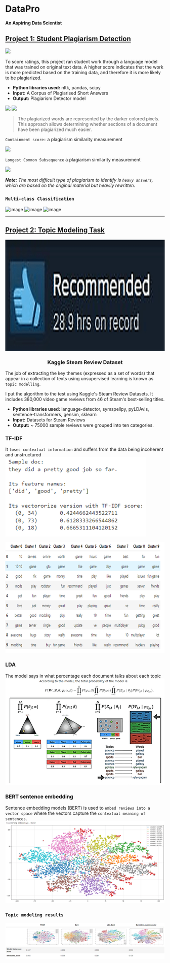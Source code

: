 # DataPro 
__An Aspiring Data Scientist__

## [Project 1: Student Plagiarism Detection](https://github.com/DataPro-M/66daysofdata_NLP/tree/main/day21)

<img src="https://user-images.githubusercontent.com/79440491/142719095-89ebeebe-8689-4b3d-9ba3-291f0f7ab0cb.png"  height="350"/>


To score ratings, this project ran student work through a language model that was trained on original text data.
A higher score indicates that the work is more predicted based on the training data, and therefore it is more likely to be plagiarized. 
* **Python libraries used:** nltk, pandas, scipy
* **Input:** A Corpus of Plagiarised Short Answers
* **Output:** Plagiarism Detector model

<img src="https://user-images.githubusercontent.com/79440491/142719104-da9892d3-5f6c-4612-9c8c-f6153e6e3989.png"  height="350"/>

<img src="https://user-images.githubusercontent.com/79440491/142719118-c348ccac-b956-48b5-a93e-99da5be3544e.png"  height="350"/>

> The plagiarized words are represented by the darker colored pixels.
> This approach allows determining whether sections of a document have been plagiarized much easier.

`Containment score:` a plagiarism similarity measurement

<img src="https://user-images.githubusercontent.com/79440491/142719149-124db61a-2b07-458f-b869-5876808029fe.png" /> 

`Longest Common Subsequence` a plagiarism similarity measurement

<img src="https://user-images.githubusercontent.com/79440491/142719156-3956a311-225c-4131-b74c-8c5c47d2c1eb.png" /> 

_**Note:** The most difficult type of plagiarism to identify is `heavy answers`, which are based on the original material but heavily rewritten._

### `Multi-class Classification`
![image](https://user-images.githubusercontent.com/79440491/142719050-8292d8db-c8fe-4182-8270-065bab619471.png)
![image](https://user-images.githubusercontent.com/79440491/142719056-a79294c6-4156-4e30-9aa7-e6d1348028dc.png)
![image](https://user-images.githubusercontent.com/79440491/142719057-7dd01f0d-a3e1-4e05-a701-1fc4ad1c84e8.png)

*** 

## [Project 2: Topic Modeling Task](https://github.com/DataPro-M/66daysofdata_NLP/tree/main/day14-19)

<img src="images/recommended.png"  height="350"/>

<h3 style='text-align: center;'>
    Kaggle Steam Review Dataset
</h3>

The job of extracting the key themes (expressed as a set of words) that appear in a collection of 
texts using unsupervised learning is known as `topic modelling`.


I put the algorithm to the test using Kaggle's Steam Review Datasets.
It includes 380,000 video game reviews from 46 of Steam's best-selling titles.
 
* **Python libraries used:** language-detector, symspellpy, pyLDAvis, sentence-transformers, gensim, sklearn
* **Input:** Datasets for Steam Reviews
* **Output:** ~ 75000 sample reviews were grouped into ten categories. 

### TF-IDF 
It `loses contextual information` and suffers from the data being incoherent and unstructured
<img src="images/tf-idf.png"  height="250"/>

<img src="images/cluster_table.png"  height="350"/>

### LDA 
The model says in what percentage each document talks about each topic
<img src="images/LDA.png" /> 

### BERT sentence embedding 
Sentence embedding models (BERT) is used to `embed reviews into a vector space` where the vectors capture the `contextual meaning of sentences`. 
<img src="images/clustering.png" />

### `Topic modeling results`
![image](images/final_image.png)







